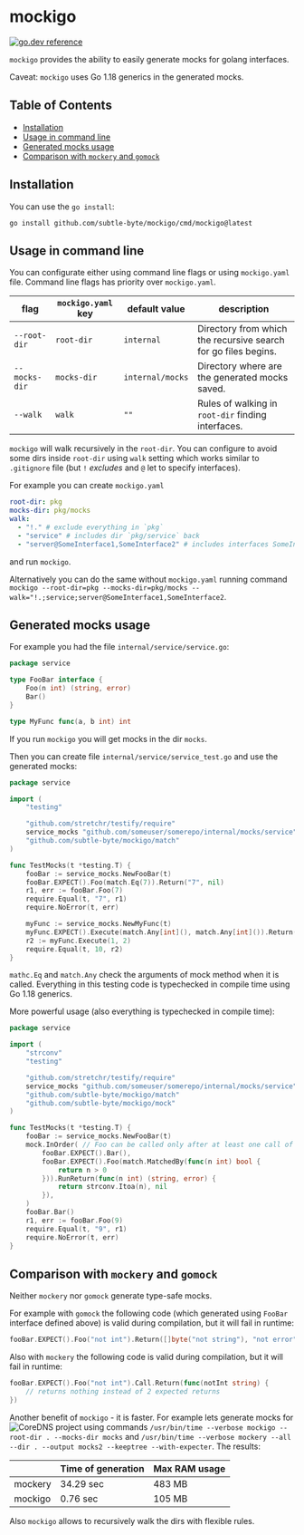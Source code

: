 
mockigo
=======
[![go.dev reference](https://img.shields.io/badge/go.dev-reference-007d9c?logo=go&logoColor=white&style=flat-square)](https://pkg.go.dev/github.com/subtle-byte/mockigo?tab=overview)

`mockigo` provides the ability to easily generate mocks for golang interfaces.

Caveat: `mockigo` uses Go 1.18 generics in the generated mocks.

Table of Contents
-----------------

- [Installation](#installation)
- [Usage in command line](#usage-in-command-line)
- [Generated mocks usage](#generated-mocks-usage)
- [Comparison with `mockery` and `gomock`](#comparison-with-mockery-and-gomock)


Installation
------------

You can use the `go install`:

```
go install github.com/subtle-byte/mockigo/cmd/mockigo@latest
```

Usage in command line
------------

You can configurate either using command line flags or using `mockigo.yaml` file. Command line flags has priority over `mockigo.yaml`.

| flag | `mockigo.yaml` key | default value |description  |
|---|---|---|---|
| `--root-dir` | `root-dir` | `internal` | Directory from which the recursive search for go files begins. |
| `--mocks-dir` | `mocks-dir` | `internal/mocks` | Directory where are the generated mocks saved. |
| `--walk` | `walk` | `""` | Rules of walking in `root-dir` finding interfaces. |

`mockigo` will walk recursively in the `root-dir`. You can configure to avoid some dirs inside `root-dir` using `walk` setting which works similar to `.gitignore` file (but `!` _excludes_ and `@` let to specify interfaces).

For example you can create `mockigo.yaml`
```yaml
root-dir: pkg
mocks-dir: pkg/mocks
walk:
  - "!." # exclude everything in `pkg`
  - "service" # includes dir `pkg/service` back
  - "server@SomeInterface1,SomeInterface2" # includes interfaces SomeInterface1 and SomeInterface2 in `pkg/server` back
```
and run `mockigo`.

Alternatively you can do the same without `mockigo.yaml` running command `mockigo --root-dir=pkg --mocks-dir=pkg/mocks --walk="!.;service;server@SomeInterface1,SomeInterface2`.


Generated mocks usage
------------

For example you had the file `internal/service/service.go`:

```go
package service

type FooBar interface {
	Foo(n int) (string, error)
	Bar()
}

type MyFunc func(a, b int) int
```

If you run `mockigo` you will get mocks in the dir `mocks`.

Then you can create file `internal/service/service_test.go` and use the generated mocks:

```go
package service

import (
	"testing"

	"github.com/stretchr/testify/require"
	service_mocks "github.com/someuser/somerepo/internal/mocks/service"
	"github.com/subtle-byte/mockigo/match"
)

func TestMocks(t *testing.T) {
	fooBar := service_mocks.NewFooBar(t)
	fooBar.EXPECT().Foo(match.Eq(7)).Return("7", nil)
	r1, err := fooBar.Foo(7)
	require.Equal(t, "7", r1)
	require.NoError(t, err)

	myFunc := service_mocks.NewMyFunc(t)
	myFunc.EXPECT().Execute(match.Any[int](), match.Any[int]()).Return(10)
	r2 := myFunc.Execute(1, 2)
	require.Equal(t, 10, r2)
}
```

`mathc.Eq` and `match.Any` check the arguments of mock method when it is called. Everything in this testing code is typechecked in compile time using Go 1.18 generics.

More powerful usage (also everything is typechecked in compile time):

```go
package service

import (
	"strconv"
	"testing"

	"github.com/stretchr/testify/require"
	service_mocks "github.com/someuser/somerepo/internal/mocks/service"
	"github.com/subtle-byte/mockigo/match"
	"github.com/subtle-byte/mockigo/mock"
)

func TestMocks(t *testing.T) {
	fooBar := service_mocks.NewFooBar(t)
	mock.InOrder( // Foo can be called only after at least one call of Bar
		fooBar.EXPECT().Bar(),
		fooBar.EXPECT().Foo(match.MatchedBy(func(n int) bool {
			return n > 0
		})).RunReturn(func(n int) (string, error) {
			return strconv.Itoa(n), nil
		}),
	)
	fooBar.Bar()
	r1, err := fooBar.Foo(9)
	require.Equal(t, "9", r1)
	require.NoError(t, err)
}
```

Comparison with `mockery` and `gomock`
------------

Neither `mockery` nor `gomock` generate type-safe mocks.

For example with `gomock` the following code (which generated using `FooBar` interface defined above) is valid during compilation, but it will fail in runtime:

```go
fooBar.EXPECT().Foo("not int").Return([]byte("not string"), "not error", "not allowed third return")
```

Also with `mockery` the following code is valid during compilation, but it will fail in runtime:

```go
fooBar.EXPECT().Foo("not int").Call.Return(func(notInt string) {
	// returns nothing instead of 2 expected returns
})
```

Another benefit of `mockigo` - it is faster. For example lets generate mocks for ![CoreDNS](https://github.com/coredns/coredns) project using commands `/usr/bin/time --verbose mockigo --root-dir . --mocks-dir mocks` and `/usr/bin/time --verbose mockery --all --dir . --output mocks2 --keeptree --with-expecter`. The results:

| |Time of generation|Max RAM usage|
|---|---|---|
|mockery|34.29 sec|483 MB|
|mockigo|0.76 sec|105 MB|

Also `mockigo` allows to recursively walk the dirs with flexible rules.
